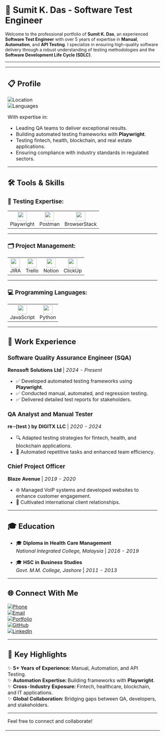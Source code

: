 # 🌟 Sumit K. Das - Software Test Engineer

Welcome to the professional portfolio of **Sumit K. Das**, an experienced **Software Test Engineer** with over 5 years of expertise in **Manual**, **Automation**, and **API Testing**. I specialize in ensuring high-quality software delivery through a robust understanding of testing methodologies and the **Software Development Life Cycle (SDLC)**.

---

<table>
<tr>
<td>
  
## 📋 Profile

![Location](https://img.shields.io/badge/Location-Jashore%2C%20Bangladesh-blue)  
![Languages](https://img.shields.io/badge/Languages-English%20%7C%20Bangla%20%7C%20Hindi-orange)  

With expertise in:
- Leading QA teams to deliver exceptional results.
- Building automated testing frameworks with **Playwright**.
- Testing fintech, health, blockchain, and real estate applications.
- Ensuring compliance with industry standards in regulated sectors.

---

## 🛠️ Tools & Skills

### 🔧 Testing Expertise:
<table>
<tr>
<td align="center">
  <img src="https://img.shields.io/badge/Automation-Playwright-9cf?logo=playwright" height="30"><br>Playwright
</td>
<td align="center">
  <img src="https://img.shields.io/badge/API%20Testing-Postman-orange?logo=postman" height="30"><br>Postman
</td>
<td align="center">
  <img src="https://img.shields.io/badge/Cross%20Browser-BrowserStack-green?logo=browserstack" height="30"><br>BrowserStack
</td>
</tr>
</table>

---

### 🗂️ Project Management:
<table>
<tr>
<td align="center">
  <img src="https://img.shields.io/badge/JIRA-blue?logo=jira" height="30"><br>JIRA
</td>
<td align="center">
  <img src="https://img.shields.io/badge/Trello-blue?logo=trello" height="30"><br>Trello
</td>
<td align="center">
  <img src="https://img.shields.io/badge/Notion-black?logo=notion" height="30"><br>Notion
</td>
<td align="center">
  <img src="https://img.shields.io/badge/ClickUp-purple?logo=clickup" height="30"><br>ClickUp
</td>
</tr>
</table>

---

### 💻 Programming Languages:
<table>
<tr>
<td align="center">
  <img src="https://img.shields.io/badge/JavaScript-yellow?logo=javascript" height="30"><br>JavaScript
</td>
<td align="center">
  <img src="https://img.shields.io/badge/Python-blue?logo=python" height="30"><br>Python
</td>
</tr>
</table>

---

## 🏢 Work Experience

### **Software Quality Assurance Engineer (SQA)**  
**Renssoft Solutions Ltd** | *2024 - Present*  
- ✅ Developed automated testing frameworks using **Playwright**.  
- ✅ Conducted manual, automated, and regression testing.  
- ✅ Delivered detailed test reports for stakeholders.  

### **QA Analyst and Manual Tester**  
**re-{test } by DIGITX LLC** | *2020 - 2024*  
- 🔍 Adapted testing strategies for fintech, health, and blockchain applications.  
- 🔧 Automated repetitive tasks and enhanced team efficiency.  

### **Chief Project Officer**  
**Blaze Avenue** | *2019 - 2020*  
- 🌐 Managed VoIP systems and developed websites to enhance customer engagement.  
- 🤝 Cultivated international client relationships.  

---

## 🎓 Education

- 🎓 **Diploma in Health Care Management**  
  *National Integrated College, Malaysia* | *2016 - 2019*

- 🎓 **HSC in Business Studies**  
  *Govt. M.M. College, Jashore* | *2011 - 2013*

---

## 🌐 Connect With Me

[![Phone](https://img.shields.io/badge/Phone-+8801300875989-blue?logo=whatsapp)](tel:+8801300875989)  
[![Email](https://img.shields.io/badge/Email-dsumit.work%40gmail.com-red?logo=gmail)](mailto:dsumit.work@gmail.com)  
[![Portfolio](https://img.shields.io/badge/Portfolio-Sumit%20Das-black?logo=google-chrome)](https://www.sumit-das.com)  
[![GitHub](https://img.shields.io/badge/GitHub-sumitk--das-lightgrey?logo=github)](https://github.com/sumitk-das)  
[![LinkedIn](https://img.shields.io/badge/LinkedIn-Sumit%20K.%20Das-blue?logo=linkedin)](https://www.linkedin.com/in/sumitk-das)

---

## 🎯 Key Highlights

✨ **5+ Years of Experience:** Manual, Automation, and API Testing.  
✨ **Automation Expertise:** Building frameworks with **Playwright**.  
✨ **Cross-Industry Exposure:** Fintech, healthcare, blockchain, and IT applications.  
✨ **Global Collaboration:** Bridging gaps between QA, developers, and stakeholders.

---

Feel free to connect and collaborate!
